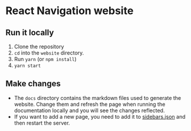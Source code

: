 # React Navigation website

## Run it locally

1. Clone the repository
2. `cd` into the `website` directory.
3. Run `yarn` (or `npm install`)
4. `yarn start`

## Make changes

* The `docs` directory contains the markdown files used to generate the website. Change them and refresh the page when running the documentation locally and you will see the changes reflected.
* If you want to add a new page, you need to add it to [sidebars.json](https://github.com/react-navigation/react-navigation.github.io/blob/source/website/sidebars.json) and then restart the server.
